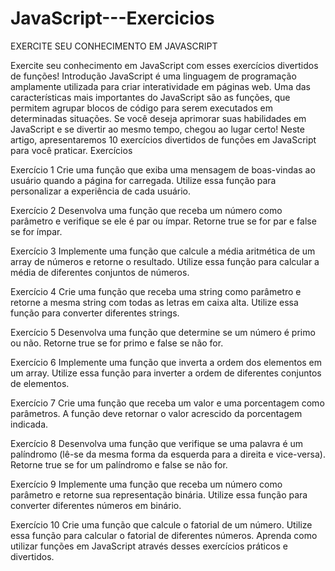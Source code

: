 # JavaScript---Exercicios
EXERCITE SEU CONHECIMENTO EM JAVASCRIPT


Exercite seu conhecimento em JavaScript com esses exercícios divertidos de funções!
Introdução
JavaScript é uma linguagem de programação amplamente utilizada para criar interatividade em páginas web. Uma das características mais importantes do JavaScript são as funções, que permitem agrupar blocos de código para serem executados em determinadas situações. Se você deseja aprimorar suas habilidades em JavaScript e se divertir ao mesmo tempo, chegou ao lugar certo! Neste artigo, apresentaremos 10 exercícios divertidos de funções em JavaScript para você praticar.
Exercícios

Exercício 1
Crie uma função que exiba uma mensagem de boas-vindas ao usuário quando a página for carregada. Utilize essa função para personalizar a experiência de cada usuário.

Exercício 2
Desenvolva uma função que receba um número como parâmetro e verifique se ele é par ou ímpar. Retorne true se for par e false se for ímpar.

Exercício 3
Implemente uma função que calcule a média aritmética de um array de números e retorne o resultado. Utilize essa função para calcular a média de diferentes conjuntos de números.

Exercício 4
Crie uma função que receba uma string como parâmetro e retorne a mesma string com todas as letras em caixa alta. Utilize essa função para converter diferentes strings.

Exercício 5
Desenvolva uma função que determine se um número é primo ou não. Retorne true se for primo e false se não for.

Exercício 6
Implemente uma função que inverta a ordem dos elementos em um array. Utilize essa função para inverter a ordem de diferentes conjuntos de elementos.

Exercício 7
Crie uma função que receba um valor e uma porcentagem como parâmetros. A função deve retornar o valor acrescido da porcentagem indicada.

Exercício 8
Desenvolva uma função que verifique se uma palavra é um palíndromo (lê-se da mesma forma da esquerda para a direita e vice-versa). Retorne true se for um palíndromo e false se não for.

Exercício 9
Implemente uma função que receba um número como parâmetro e retorne sua representação binária. Utilize essa função para converter diferentes números em binário.

Exercício 10
Crie uma função que calcule o fatorial de um número. Utilize essa função para calcular o fatorial de diferentes números.
Aprenda como utilizar funções em JavaScript através desses exercícios práticos e divertidos.

